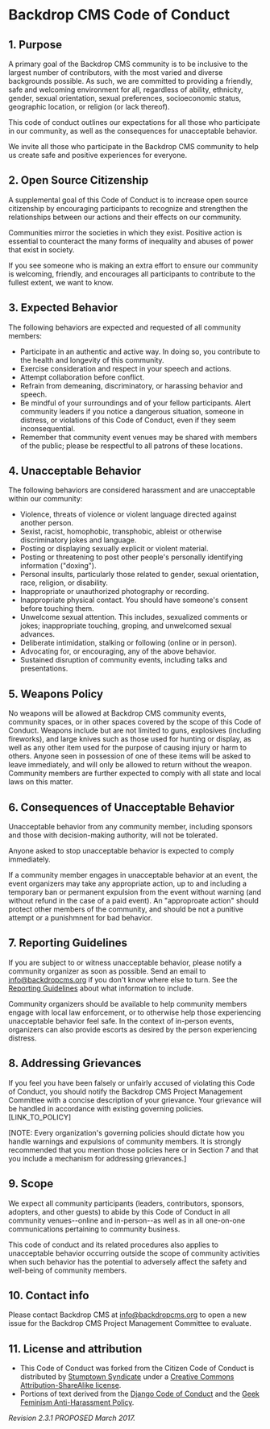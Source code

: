 # Backdrop CMS Code of Conduct

## 1. Purpose

A primary goal of the Backdrop CMS community is to be inclusive to the largest number of contributors, with the most varied and diverse backgrounds possible. As such, we are committed to providing a friendly, safe and welcoming environment for all, regardless of ability, ethnicity, gender, sexual orientation, sexual preferences, socioeconomic status, geographic location, or religion (or lack thereof).

This code of conduct outlines our expectations for all those who participate in our community, as well as the consequences for unacceptable behavior.

We invite all those who participate in the Backdrop CMS community to help us create safe and positive experiences for everyone.

## 2. Open Source Citizenship

A supplemental goal of this Code of Conduct is to increase open source citizenship by encouraging participants to recognize and strengthen the relationships between our actions and their effects on our community.

Communities mirror the societies in which they exist. Positive action is essential to counteract the many forms of inequality and abuses of power that exist in society.

If you see someone who is making an extra effort to ensure our community is welcoming, friendly, and encourages all participants to contribute to the fullest extent, we want to know.

## 3. Expected Behavior

The following behaviors are expected and requested of all community members:

  * Participate in an authentic and active way. In doing so, you contribute to the health and longevity of this community.
  * Exercise consideration and respect in your speech and actions.
  * Attempt collaboration before conflict.
  * Refrain from demeaning, discriminatory, or harassing behavior and speech.
  * Be mindful of your surroundings and of your fellow participants. Alert community leaders if you notice a dangerous situation, someone in distress, or violations of this Code of Conduct, even if they seem inconsequential.
  * Remember that community event venues may be shared with members of the public; please be respectful to all patrons of these locations.

## 4. Unacceptable Behavior

The following behaviors are considered harassment and are unacceptable within our community:

  * Violence, threats of violence or violent language directed against another person.
  * Sexist, racist, homophobic, transphobic, ableist or otherwise discriminatory jokes and language.
  * Posting or displaying sexually explicit or violent material.
  * Posting or threatening to post other people's personally identifying information ("doxing").
  * Personal insults, particularly those related to gender, sexual orientation, race, religion, or disability.
  * Inappropriate or unauthorized photography or recording.
  * Inappropriate physical contact. You should have someone's consent before touching them.
  * Unwelcome sexual attention. This includes, sexualized comments or jokes; inappropriate touching, groping, and unwelcomed sexual advances.
  * Deliberate intimidation, stalking or following (online or in person).
  * Advocating for, or encouraging, any of the above behavior.
  * Sustained disruption of community events, including talks and presentations.

## 5. Weapons Policy

No weapons will be allowed at Backdrop CMS community events, community spaces, or in other spaces covered by the scope of this Code of Conduct. Weapons include but are not limited to guns, explosives (including fireworks), and large knives such as those used for hunting or display, as well as any other item used for the purpose of causing injury or harm to others. Anyone seen in possession of one of these items will be asked to leave immediately, and will only be allowed to return without the weapon. Community members are further expected to comply with all state and local laws on this matter.

## 6. Consequences of Unacceptable Behavior

Unacceptable behavior from any community member, including sponsors and those with decision-making authority, will not be tolerated.

Anyone asked to stop unacceptable behavior is expected to comply immediately.

If a community member engages in unacceptable behavior at an event, the event organizers may take any appropriate action, up to and including a temporary ban or permanent expulsion from the event without warning (and without refund in the case of a paid event).  An "approproate action" should protect other members of the community, and should be not a punitive attempt or a punishmnent for bad behavior.

## 7. Reporting Guidelines

If you are subject to or witness unacceptable behavior, please notify a community organizer as soon as possible. Send an email to info@backdropcms.org if you don't know where else to turn. See the [Reporting Guidelines](https://github.com/backdrop-ops/policies/blob/master/reporting_guidelines.md) about what information to include.

Community organizers should be available to help community members engage with local law enforcement, or to otherwise help those experiencing unacceptable behavior feel safe. In the context of in-person events, organizers can also provide escorts as desired by the person experiencing distress.

## 8. Addressing Grievances

If you feel you have been falsely or unfairly accused of violating this Code of Conduct, you should notify the Backdrop CMS Project Management Committee with a concise description of your grievance. Your grievance will be handled in accordance with existing governing policies. [LINK_TO_POLICY]

[NOTE: Every organization's governing policies should dictate how you handle warnings and expulsions of community members. It is strongly recommended that you mention those policies here or in Section 7 and that you include a mechanism for addressing grievances.]

## 9. Scope

We expect all community participants (leaders, contributors, sponsors, adopters, and other guests) to abide by this Code of Conduct in all community venues--online and in-person--as well as in all one-on-one communications pertaining to community business.

This code of conduct and its related procedures also applies to unacceptable behavior occurring outside the scope of community activities when such behavior has the potential to adversely affect the safety and well-being of community members.

## 10. Contact info

Please contact Backdrop CMS at info@backdropcms.org to open a new issue for the Backdrop CMS Project Management Committee to evaluate.

## 11. License and attribution

* This Code of Conduct was forked from the Citizen Code of Conduct is distributed by [Stumptown Syndicate](http://stumptownsyndicate.org) under a [Creative Commons Attribution-ShareAlike license](http://creativecommons.org/licenses/by-sa/3.0/).
* Portions of text derived from the [Django Code of Conduct](https://www.djangoproject.com/conduct/) and the [Geek Feminism Anti-Harassment Policy](http://geekfeminism.wikia.com/wiki/Conference_anti-harassment/Policy).

_Revision 2.3.1 PROPOSED March 2017._

